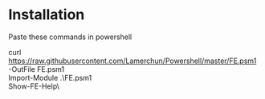 # Installation
Paste these commands in powershell

curl https://raw.githubusercontent.com/Lamerchun/Powershell/master/FE.psm1 -OutFile FE.psm1\
Import-Module .\FE.psm1\
Show-FE-Help\